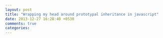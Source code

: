 ```yaml
---
layout: post
title: "Wrapping my head around prototypal inheritance in javascript"
date: 2013-12-27 16:28:40 +0530
comments: true
categories: 
---
```

